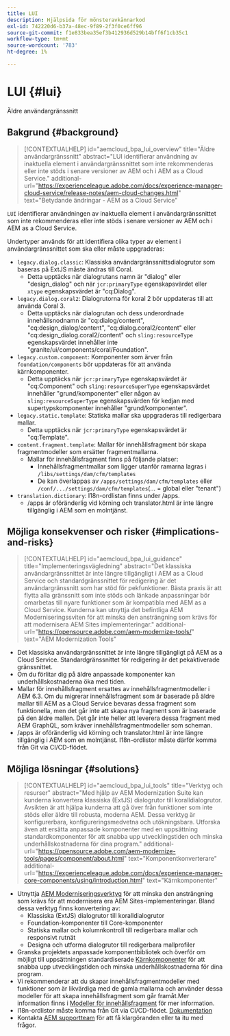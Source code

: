 ```yaml
---
title: LUI
description: Hjälpsida för mönsteravkännarkod
exl-id: 742220d6-b37a-48ec-9f89-2f3f0ce6ff96
source-git-commit: f1e833bea35ef3b412936d529b14bff6f1cb35c1
workflow-type: tm+mt
source-wordcount: '783'
ht-degree: 1%

---
```


# LUI {#lui}

Äldre användargränssnitt

## Bakgrund {#background}

>[!CONTEXTUALHELP]
>id="aemcloud_bpa_lui_overview"
>title="Äldre användargränssnitt"
>abstract="LUI identifierar användning av inaktuella element i användargränssnittet som inte rekommenderas eller inte stöds i senare versioner av AEM och i AEM as a Cloud Service."
>additional-url="https://experienceleague.adobe.com/docs/experience-manager-cloud-service/release-notes/aem-cloud-changes.html" text="Betydande ändringar - AEM as a Cloud Service"

`LUI` identifierar användningen av inaktuella element i användargränssnittet som inte rekommenderas eller inte stöds i senare versioner av AEM och i AEM as a Cloud Service.

Undertyper används för att identifiera olika typer av element i användargränssnittet som ska eller måste uppgraderas:

* `legacy.dialog.classic`: Klassiska användargränssnittsdialogrutor som baseras på ExtJS måste ändras till Coral.
   * Detta upptäcks när dialogrutans namn är &quot;dialog&quot; eller &quot;design_dialog&quot; och när `jcr:primaryType` egenskapsvärdet eller `xtype` egenskapsvärdet är &quot;cq:Dialog&quot;.
* `legacy.dialog.coral2`: Dialogrutorna för koral 2 bör uppdateras till att använda Coral 3.
   * Detta upptäcks när dialogrutan och dess underordnade innehållsnodnamn är &quot;cq:dialog/content&quot;, &quot;cq:design_dialog/content&quot;, &quot;cq:dialog.coral2/content&quot; eller &quot;cq:design_dialog.coral2/content&quot; och `sling:resourceType` egenskapsvärdet innehåller inte &quot;granite/ui/components/coral/Foundation&quot;.
* `legacy.custom.component`: Komponenter som ärver från `foundation/components` bör uppdateras för att använda kärnkomponenter.
   * Detta upptäcks när `jcr:primaryType` egenskapsvärdet är &quot;cq:Component&quot; och
     `sling:resourceSuperType` egenskapsvärdet innehåller &quot;grund/komponenter&quot; eller någon av
     `sling:resourceSuperType` egenskapsvärden för kedjan med supertypskomponenter innehåller &quot;grund/komponenter&quot;.
* `legacy.static.template`: Statiska mallar ska uppgraderas till redigerbara mallar.
   * Detta upptäcks när `jcr:primaryType` egenskapsvärdet är &quot;cq:Template&quot;.
* `content.fragment.template`: Mallar för innehållsfragment bör skapa fragmentmodeller som ersätter fragmentmallarna.
   * Mallar för innehållsfragment finns på följande platser:
      * Innehållsfragmentmallar som ligger utanför ramarna lagras i `/libs/settings/dam/cfm/templates`
      * De kan överlappas av  `/apps/settings/dam/cfm/templates`  eller  `/conf/.../settings/dam/cfm/templates`(... = global eller &quot;tenant&quot;)
* `translation.dictionary`: I18n-ordlistan finns under /apps.
   * /apps är oföränderlig vid körning och translator.html är inte längre tillgänglig i AEM som en molntjänst.

## Möjliga konsekvenser och risker {#implications-and-risks}

>[!CONTEXTUALHELP]
>id="aemcloud_bpa_lui_guidance"
>title="Implementeringsvägledning"
>abstract="Det klassiska användargränssnittet är inte längre tillgängligt i AEM as a Cloud Service och standardgränssnittet för redigering är det användargränssnitt som har stöd för pekfunktioner. Bästa praxis är att flytta alla gränssnitt som inte stöds och länkade anpassningar bör omarbetas till nyare funktioner som är kompatibla med AEM as a Cloud Service. Kunderna kan utnyttja det befintliga AEM Moderniseringssviten för att minska den ansträngning som krävs för att modernisera AEM Sites implementeringar."
>additional-url="https://opensource.adobe.com/aem-modernize-tools/" text="AEM Modernization Tools"

* Det klassiska användargränssnittet är inte längre tillgängligt på AEM as a Cloud Service. Standardgränssnittet för redigering är det pekaktiverade gränssnittet.
* Om du förlitar dig på äldre anpassade komponenter kan underhållskostnaderna öka med tiden.
* Mallar för innehållsfragment ersattes av innehållsfragmentmodeller i AEM 6.3. Om du migrerar innehållsfragment som är baserade på äldre mallar till AEM as a Cloud Service bevaras dessa fragment som funktionella, men det går inte att skapa nya fragment som är baserade på den äldre mallen. Det går inte heller att leverera dessa fragment med AEM GraphQL, som kräver innehållsfragmentmodeller som scheman.
* /apps är oföränderlig vid körning och translator.html är inte längre tillgänglig i AEM som en molntjänst. I18n-ordlistor måste därför komma från Git via CI/CD-flödet.

## Möjliga lösningar {#solutions}

>[!CONTEXTUALHELP]
>id="aemcloud_bpa_lui_tools"
>title="Verktyg och resurser"
>abstract="Med hjälp av AEM Modernization Suite kan kunderna konvertera klassiska (ExtJS) dialogrutor till koralldialogrutor. Avsikten är att hjälpa kunderna att gå över från funktioner som inte stöds eller äldre till robusta, moderna AEM. Dessa verktyg är konfigurerbara, konfigureringsmedvetna och utökningsbara. Utforska även att ersätta anpassade komponenter med en uppsättning standardkomponenter för att snabba upp utvecklingstiden och minska underhållskostnaderna för dina program."
>additional-url="https://opensource.adobe.com/aem-modernize-tools/pages/component/about.html" text="Komponentkonverterare"
>additional-url="https://experienceleague.adobe.com/docs/experience-manager-core-components/using/introduction.html" text="Kärnkomponenter"

* Utnyttja [AEM Moderniseringsverktyg](https://opensource.adobe.com/aem-modernize-tools/) för att minska den ansträngning som krävs för att modernisera era AEM Sites-implementeringar. Bland dessa verktyg finns konvertering av:
   * Klassiska (ExtJS) dialogrutor till koralldialogrutor
   * Foundation-komponenter till Core-komponenter
   * Statiska mallar och kolumnkontroll till redigerbara mallar och responsivt rutnät
   * Designa och utforma dialogrutor till redigerbara mallprofiler
* Granska projektets anpassade komponentbibliotek och överför om möjligt till uppsättningen standardiserade [Kärnkomponenter](https://experienceleague.adobe.com/docs/experience-manager-core-components/using/introduction.html) för att snabba upp utvecklingstiden och minska underhållskostnaderna för dina program.
* Vi rekommenderar att du skapar innehållsfragmentmodeller med funktioner som är likvärdiga med de gamla mallarna och använder dessa modeller för att skapa innehållsfragment som går framåt.Mer information finns i [Modeller för innehållsfragment](https://experienceleague.adobe.com/docs/experience-manager-65/assets/content-fragments/content-fragments-models.html?lang=en) för mer information.
* I18n-ordlistor måste komma från Git via CI/CD-flödet. [Dokumentation](https://experienceleague.adobe.com/docs/experience-manager-cloud-service/content/release-notes/aem-cloud-changes.html?lang=en#apps-libs-immutable)
* Kontakta [AEM supportteam](https://helpx.adobe.com/enterprise/using/support-for-experience-cloud.html) för att få klargöranden eller ta itu med frågor.
